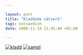 ```yaml
--- 

layout: post
title: "Kladdade nätverk" 
tags: notswedish
date: 2008-11-16 21:45:49 +01:00 

---
```


[![](images/bild-181-300x201.jpg "kladd")](images/bild-181.jpg) [![](images/bild-180-300x152.jpg "sampl")](images/bild-180.jpg) 
